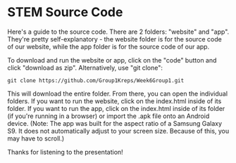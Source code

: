 # STEM Source Code
Here's a guide to the source code.
There are 2 folders: "website" and "app". They're pretty self-explanatory - the website folder is for the source code of our website, while the app folder is for the source code of our app.

To download and run the website or app, click on the "code" button and click "download as zip". Alternatively, use "git clone":

```git clone https://github.com/Group1Kreps/Week6Group1.git```

This will download the entire folder. From there, you can open the individual folders. If you want to run the website, click on the index.html inside of its folder. If you want to run the app, click on the index.html inside of its folder (if you're running in a browser) or import the .apk file onto an Android device.
(Note: The app was built for the aspect ratio of a Samsung Galaxy S9. It does not automatically adjust to your screen size. Because of this, you may have to scroll.)

Thanks for listening to the presentation!

